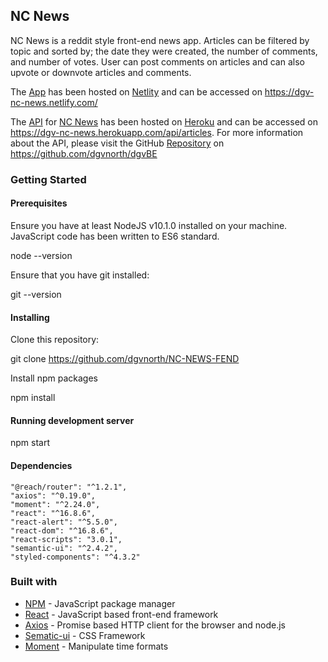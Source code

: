 ## NC News

NC News is a reddit style front-end news app. Articles can be filtered by topic and sorted by; the date they were created, the number of comments, and number of votes. User can post comments on articles and can also upvote or downvote articles and comments.

The [App](https://dgv-nc-news.netlify.com/) has been hosted on [Netlity](https://www.netlify.com/) and can be accessed on https://dgv-nc-news.netlify.com/

The [API](https://dgv-nc-news.herokuapp.com/api/articles) for [NC News](https://dgv-nc-news.netlify.com/) has been hosted on [Heroku](https://www.heroku.com/) and can be accessed on https://dgv-nc-news.herokuapp.com/api/articles. For more information about the API, please visit the GitHub [Repository](https://github.com/dgvnorth/dgvBE) on https://github.com/dgvnorth/dgvBE

### Getting Started

#### Prerequisites

Ensure you have at least NodeJS v10.1.0 installed on your machine. JavaScript code has been written to ES6 standard.

node --version

Ensure that you have git installed:

git --version

#### Installing

Clone this repository:

git clone https://github.com/dgvnorth/NC-NEWS-FEND

Install npm packages

npm install

#### Running development server

npm start

#### Dependencies

    "@reach/router": "^1.2.1",
    "axios": "^0.19.0",
    "moment": "^2.24.0",
    "react": "^16.8.6",
    "react-alert": "^5.5.0",
    "react-dom": "^16.8.6",
    "react-scripts": "3.0.1",
    "semantic-ui": "^2.4.2",
    "styled-components": "^4.3.2"

### Built with

- [NPM](https://npmjs.com) - JavaScript package manager
- [React](https://reactjs.org) - JavaScript based front-end framework
- [Axios](https://www.npmjs.com/package/axios) - Promise based HTTP client for the browser and node.js
- [Sematic-ui](https://semantic-ui.com) - CSS Framework
- [Moment](https://momentjs.com/) - Manipulate time formats
